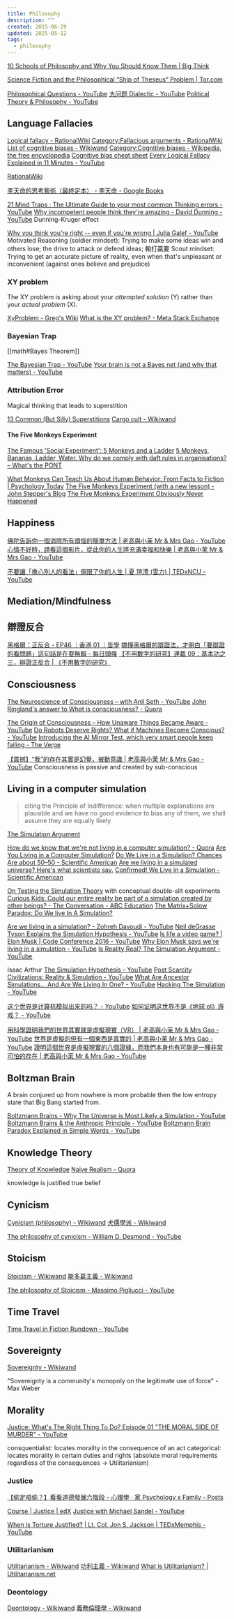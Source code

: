 ```yaml
---
title: Philosophy
description: ""
created: 2015-06-29
updated: 2025-05-12
tags:
  - philosophy
---
```


[10 Schools of Philosophy and Why You Should Know Them | Big Think](http://bigthink.com/scotty-hendricks/10-schools-of-philosophy-and-why-you-should-know-them)

[Science Fiction and the Philosophical “Ship of Theseus” Problem | Tor.com](https://www.tor.com/2019/03/22/science-fiction-and-the-philosophical-ship-of-theseus-problem/)

[Philosophical Questions - YouTube](https://www.youtube.com/@PhilosophicalQuestions)
[大问题 Dialectic - YouTube](https://www.youtube.com/@question-dialectic)
[Political Theory & Philosophy - YouTube](https://www.youtube.com/playlist?list=PLQo2I7piiPpi9T4swRDFWD9LmMHT9-Ifd)

## Language Fallacies

[Logical fallacy - RationalWiki](http://rationalwiki.org/wiki/Logical_fallacy)
[Category:Fallacious arguments - RationalWiki](http://rationalwiki.org/wiki/Category:Fallacious_arguments)
[List of cognitive biases - Wikiwand](https://www.wikiwand.com/en/List_of_cognitive_biases)
[Category:Cognitive biases - Wikipedia, the free encyclopedia](https://en.wikipedia.org/wiki/Category:Cognitive_biases)
[Cognitive bias cheat sheet](https://betterhumans.coach.me/cognitive-bias-cheat-sheet-55a472476b18#.luav9hnu2)
[Every Logical Fallacy Explained in 11 Minutes - YouTube](https://www.youtube.com/watch?v=pCg-SNOteQQ)

[RationalWiki](http://rationalwiki.org/wiki/Main_Page)

[李天命的思考藝術（最終定本） - 李天命 - Google Books](https://books.google.com.hk/books?id=DeutAAAAQBAJ)

[21 Mind Traps : The Ultimate Guide to your most common Thinking errors - YouTube](https://www.youtube.com/watch?v=nYYkRaU0xh8)
[Why incompetent people think they're amazing - David Dunning - YouTube](https://www.youtube.com/watch?v=pOLmD_WVY-E) Dunning-Kruger effect

[Why you think you're right -- even if you're wrong | Julia Galef - YouTube](https://www.youtube.com/watch?v=w4RLfVxTGH4)
Motivated Reasoning (soldier mindset):
Trying to make some ideas win and others lose; the drive to attack or defend ideas; 輸打贏要
Scout mindset:
Trying to get an accurate picture of reality, even when that's unpleasant or inconvenient (against ones believe and prejudice)

### XY problem

The XY problem is asking about your _attempted solution_ (Y) rather than your _actual problem_ (X).

[XyProblem - Greg's Wiki](https://mywiki.wooledge.org/XyProblem)
[What is the XY problem? - Meta Stack Exchange](https://meta.stackexchange.com/questions/66377/what-is-the-xy-problem)

### Bayesian Trap

[[math#Bayes Theorem]]

[The Bayesian Trap - YouTube](https://www.youtube.com/watch?v=R13BD8qKeTg)
[Your brain is not a Bayes net (and why that matters) - YouTube](https://www.youtube.com/watch?v=cFv5DvrLDCg)

### Attribution Error

Magical thinking that leads to superstition

[13 Common (But Silly) Superstitions](http://www.livescience.com/14141-13-common-silly-superstitions.html)
[Cargo cult - Wikiwand](https://www.wikiwand.com/en/Cargo_cult)

#### The Five Monkeys Experiment

[The Famous 'Social Experiment': 5 Monkeys and a Ladder](http://www.wisdompills.com/2014/05/28/the-famous-social-experiment-5-monkeys-a-ladder/)
[5 Monkeys, Bananas, Ladder, Water. Why do we comply with daft rules in organisations? – What's the PONT](https://whatsthepont.com/2015/03/14/5-monkeys-bananas-ladder-water-why-do-we-comply-with-daft-rules-in-organisations/)

[What Monkeys Can Teach Us About Human Behavior: From Facts to Fiction | Psychology Today](https://www.psychologytoday.com/blog/games-primates-play/201203/what-monkeys-can-teach-us-about-human-behavior-facts-fiction)
[The Five Monkeys Experiment (with a new lesson) - John Stepper's Blog](http://johnstepper.com/2013/10/26/the-five-monkeys-experiment-with-a-new-lesson/)
[The Five Monkeys Experiment Obviously Never Happened](http://www.throwcase.com/2014/12/21/that-five-monkeys-and-a-banana-story-is-rubbish/)

## Happiness

[佛陀告訴你一個消除所有煩惱的簡單方法 | 老高與小茉 Mr & Mrs Gao - YouTube](https://www.youtube.com/watch?v=VUskYJ0L-jY)
[心情不好時，請看這個影片，從此你的人生將充滿幸福和快樂 | 老高與小茉 Mr & Mrs Gao - YouTube](https://www.youtube.com/watch?v=CcGsTuLEs14)

[不要讓「擔心別人的看法」侷限了你的人生 | 夏 瑄澧 (雪力) | TEDxNCU - YouTube](https://www.youtube.com/watch?v=mkrMgUXgvuM)

## Mediation/Mindfulness

## 辯證反合

[黑格爾：正反合 - EP46 ｜香港 01 ｜哲學](https://www.hk01.com/%E5%93%B2%E5%AD%B8/48418/)
[搞懂黑格爾的辯證法，才明白「要辯證的看問題」這句話是在耍無賴 - 每日頭條](https://kknews.cc/zh-hk/culture/2q4may.html)
[【不用數字的研究】連載 09：基本功之三，辯證正反合 | 《不用數字的研究》](https://reswithoutnumbers.blogspot.com/2017/01/09.html)

## Consciousness

[The Neuroscience of Consciousness – with Anil Seth - YouTube](https://www.youtube.com/watch?v=xRel1JKOEbI)
[John Ringland's answer to What is consciousness? - Quora](http://www.quora.com/What-is-consciousness/answer/John-Ringland)

[The Origin of Consciousness – How Unaware Things Became Aware - YouTube](https://www.youtube.com/watch?v=H6u0VBqNBQ8)
[Do Robots Deserve Rights? What if Machines Become Conscious? - YouTube](https://www.youtube.com/watch?v=DHyUYg8X31c)
[Introducing the AI Mirror Test, which very smart people keep failing - The Verge](https://www.theverge.com/23604075/ai-chatbots-bing-chatgpt-intelligent-sentient-mirror-test)

[【震撼】“我”的存在其實是幻覺，被動意識 | 老高與小茉 Mr & Mrs Gao - YouTube](https://www.youtube.com/watch?v=vu1H39yi1Pc)
Consciousness is passive and created by sub-conscious

## Living in a computer simulation

> citing the Principle of Indifference: when multiple explanations are plausible and we have no good evidence to bias any of them, we shall assume they are equally likely

[The Simulation Argument](https://www.simulation-argument.com/)

[How do we know that we're not living in a computer simulation? - Quora](http://www.quora.com/How-do-we-know-that-were-not-living-in-a-computer-simulation)
[Are You Living in a Computer Simulation?](http://www.simulation-argument.com/)
[Do We Live in a Simulation? Chances Are about 50–50 - Scientific American](https://www.scientificamerican.com/article/do-we-live-in-a-simulation-chances-are-about-50-50/)
[Are we living in a simulated universe? Here's what scientists say.](https://www.nbcnews.com/mach/science/are-we-living-simulated-universe-here-s-what-scientists-say-ncna1026916)
[Confirmed! We Live in a Simulation - Scientific American](https://www.scientificamerican.com/article/confirmed-we-live-in-a-simulation/)

[On Testing the Simulation Theory](https://ijqf.org/archives/4105) with conceptual double-slit experiments
[Curious Kids: Could our entire reality be part of a simulation created by other beings? - The Conversation - ABC Education](https://education.abc.net.au/newsandarticles/blog/-/b/3726625/curious-kids-could-our-entire-reality-be-part-of-a-simulation-created-by-other-beings-)
[The Matrix+Solow Paradox: Do We live In A Simulation?](https://www.linkedin.com/pulse/matrixsolow-paradox-do-we-live-simulation-st%C3%A9phane-distinguin?articleId=6691662521365008384)

[Are we living in a simulation? - Zohreh Davoudi - YouTube](https://www.youtube.com/watch?v=yGfTDcHJHSI)
[Neil deGrasse Tyson Explains the Simulation Hypothesis - YouTube](https://www.youtube.com/watch?v=pmcrG7ZZKUc&t=98s)
[Is life a video game? | Elon Musk | Code Conference 2016 - YouTube](https://www.youtube.com/watch?v=2KK_kzrJPS8&t=142s)
[Why Elon Musk says we're living in a simulation - YouTube](https://www.youtube.com/watch?v=J0KHiiTtt4w)
[Is Reality Real? The Simulation Argument - YouTube](https://www.youtube.com/watch?v=tlTKTTt47WE)

Isaac Arthur
[The Simulation Hypothesis - YouTube](https://www.youtube.com/watch?v=nXIpR_agyl4)
[Post Scarcity Civilizations: Reality & Simulation - YouTube](https://www.youtube.com/watch?v=dNN8f5ofCcQ)
[What Are Ancestor Simulations... And Are We Living In One? - YouTube](https://www.youtube.com/watch?v=KN7sekRxFHg)
[Hacking The Simulation - YouTube](https://www.youtube.com/watch?v=cquTWnEYFQw)

[这个世界是计算机模拟出来的吗？ - YouTube](https://www.youtube.com/watch?v=v45po1lU6YE)
[如何证明这世界不是《地球 ol》游戏？ - YouTube](https://www.youtube.com/watch?v=tMYiZUj1uCc)

[用科學證明我們的世界其實就是虛擬現實（VR） | 老高與小茉 Mr & Mrs Gao - YouTube](https://www.youtube.com/watch?v=1ox6JDv8D3Y)
[世界是虛擬的但有一個東西是真實的 | 老高與小茉 Mr & Mrs Gao - YouTube](https://www.youtube.com/watch?v=B-I2guiXzRA)
[證明這個世界是虛擬現實的八個證據，而我們本身也有可能是一種非常可怕的存在 | 老高與小茉 Mr & Mrs Gao - YouTube](https://www.youtube.com/watch?v=ndLOF9jJnR4)

## Boltzman Brain

A brain conjured up from nowhere is more probable then the low entropy state that Big Bang started from.

[Boltzmann Brains - Why The Universe is Most Likely a Simulation - YouTube](https://www.youtube.com/watch?v=9UfQb_-XAuY)
[Boltzmann Brains & the Anthropic Principle - YouTube](https://www.youtube.com/watch?v=GrK9EaQRp2I)
[Boltzmann Brain Paradox Explained in Simple Words - YouTube](https://www.youtube.com/watch?v=egOxIjb4QhI)

## Knowledge Theory

[Theory of Knowledge](http://www.theoryofknowledge.info/)
[Naive Realism - Quora](http://www.quora.com/Naive-Realism)

knowledge is justified true belief

## Cynicism

[Cynicism (philosophy) - Wikiwand](<https://www.wikiwand.com/en/Cynicism_(philosophy)>)
[犬儒學派 - Wikiwand](https://www.wikiwand.com/zh/%E7%8A%AC%E5%84%92%E5%AD%B8%E6%B4%BE)

[The philosophy of cynicism - William D. Desmond - YouTube](https://www.youtube.com/watch?v=Utzym1I_BiY)

## Stoicism

[Stoicism - Wikiwand](https://www.wikiwand.com/en/Stoicism)
[斯多葛主義 - Wikiwand](https://www.wikiwand.com/zh/%E6%96%AF%E5%A4%9A%E8%91%9B%E4%B8%BB%E7%BE%A9)

[The philosophy of Stoicism - Massimo Pigliucci - YouTube](https://www.youtube.com/watch?v=R9OCA6UFE-0)

## Time Travel

[Time Travel in Fiction Rundown - YouTube](https://www.youtube.com/watch?v=d3zTfXvYZ9s)

## Sovereignty

[Sovereignty - Wikiwand](https://www.wikiwand.com/en/articles/Sovereignty)

"Sovereignty is a community's monopoly on the legitimate use of force" - Max Weber

## Morality

[Justice: What's The Right Thing To Do? Episode 01 "THE MORAL SIDE OF MURDER" - YouTube](https://www.youtube.com/watch?v=kBdfcR-8hEY)

consquentialist: locates morality in the consequence of an act
categorical: locates morality in certain duties and rights (absolute moral requirements regardless of the consequences -> Utilitarianism)

### Justice

[【偷定唔偷？】看看道德發展六階段 - 心理學 ‧ 家 Psychology x Family - Posts](https://www.facebook.com/psychologyxfamily/photos/a.2429275663777517/2486718518033231)

[Course | Justice | edX](https://learning.edx.org/course/course-v1:HarvardX+ER22.1x+2T2018/home)
[Justice with Michael Sandel - YouTube](https://www.youtube.com/playlist?list=PL30C13C91CFFEFEA6)

[When is Torture Justified? | Lt. Col. Jon S. Jackson | TEDxMemphis - YouTube](https://www.youtube.com/watch?v=3548Ac9wGN8)

### Utilitarianism

[Utilitarianism - Wikiwand](https://www.wikiwand.com/en/utilitarianism)
[功利主義 - Wikiwand](https://www.wikiwand.com/zh/%E5%8A%9F%E5%88%A9%E4%B8%BB%E7%BE%A9)
[What is Utilitarianism? | Utilitarianism.net](https://utilitarianism.net/)

### Deontology

[Deontology - Wikiwand](https://www.wikiwand.com/en/Deontology)
[義務倫理學 - Wikiwand](https://www.wikiwand.com/zh/%E4%B9%89%E5%8A%A1%E4%BC%A6%E7%90%86%E5%AD%A6)
